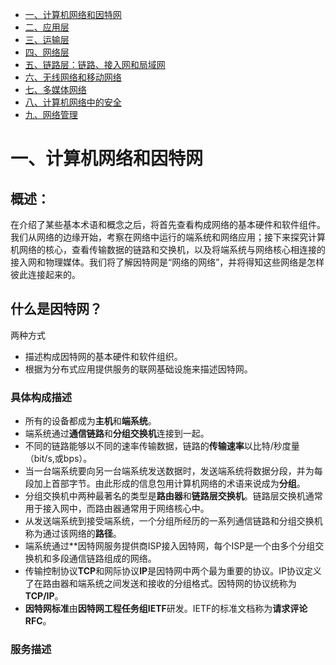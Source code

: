 <!-- GFM-TOC -->
* [一、计算机网络和因特网](#一计算机网络和因特网)
* [二、应用层](二应用层)
* [三、运输层](三运输层)
* [四、网络层](四网络层)
* [五、链路层：链路、接入网和局域网](五链路层：链路、接入层和局域网)
* [六、无线网络和移动网络](六无线网络和移动网络)
* [七、多媒体网络](七多媒体网络)
* [八、计算机网络中的安全](八计算机网络中的安全)
* [九、网络管理](九网络管理)

# 一、计算机网络和因特网

## 概述：

在介绍了某些基本术语和概念之后，将首先查看构成网络的基本硬件和软件组件。我们从网络的边缘开始，考察在网络中运行的端系统和网络应用；接下来探究计算机网络的核心，查看传输数据的链路和交换机，以及将端系统与网络核心相连接的接入网和物理媒体。我们将了解因特网是“网络的网络”，并将得知这些网络是怎样彼此连接起来的。

## 什么是因特网？

两种方式

- 描述构成因特网的基本硬件和软件组织。
- 根据为分布式应用提供服务的联网基础设施来描述因特网。

### 具体构成描述

- 所有的设备都成为**主机**和**端系统**。
- 端系统通过**通信链路**和**分组交换机**连接到一起。
- 不同的链路能够以不同的速率传输数据，链路的**传输速率**以比特/秒度量（bit/s,或bps）。
- 当一台端系统要向另一台端系统发送数据时，发送端系统将数据分段，并为每段加上首部字节。由此形成的信息包用计算机网络的术语来说成为**分组**。
- 分组交换机中两种最著名的类型是**路由器**和**链路层交换机**。链路层交换机通常用于接入网中，而路由器通常用于网络核心中。
- 从发送端系统到接受端系统，一个分组所经历的一系列通信链路和分组交换机称为通过该网络的**路径**。
- 端系统通过**因特网服务提供商ISP接入因特网，每个ISP是一个由多个分组交换机和多段通信链路组成的网络。
- 传输控制协议**TCP**和网际协议**IP**是因特网中两个最为重要的协议。IP协议定义了在路由器和端系统之间发送和接收的分组格式。因特网的协议统称为**TCP/IP**。
- **因特网标准**由**因特网工程任务组IETF**研发。IETF的标准文档称为**请求评论RFC**。

### 服务描述

